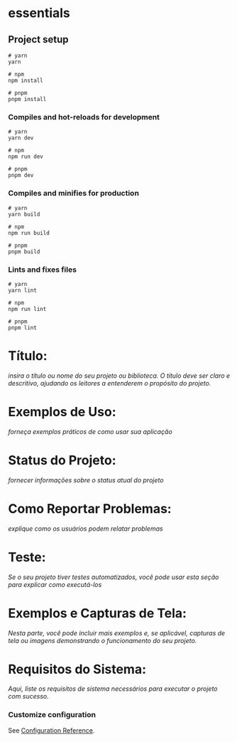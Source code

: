 # essentials

## Project setup

```
# yarn
yarn

# npm
npm install

# pnpm
pnpm install
```

### Compiles and hot-reloads for development

```
# yarn
yarn dev

# npm
npm run dev

# pnpm
pnpm dev
```

### Compiles and minifies for production

```
# yarn
yarn build

# npm
npm run build

# pnpm
pnpm build
```

### Lints and fixes files

```
# yarn
yarn lint

# npm
npm run lint

# pnpm
pnpm lint
```

# Título:
_insira o título ou nome do seu projeto ou biblioteca. O título deve ser claro e descritivo, ajudando os leitores a entenderem o propósito do projeto._

# Exemplos de Uso:
_forneça exemplos práticos de como usar sua aplicação_

# Status do Projeto:
_fornecer informações sobre o status atual do projeto_

# Como Reportar Problemas:
_explique como os usuários podem relatar problemas_

# Teste:
_Se o seu projeto tiver testes automatizados, você pode usar esta seção para explicar como executá-los_

# Exemplos e Capturas de Tela:
_Nesta parte, você pode incluir mais exemplos e, se aplicável, capturas de tela ou imagens demonstrando o funcionamento do seu projeto._
 
# Requisitos do Sistema:
_Aqui, liste os requisitos de sistema necessários para executar o projeto com sucesso._


### Customize configuration

See [Configuration Reference](https://vitejs.dev/config/).
